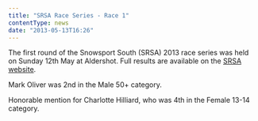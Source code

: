 ```yaml
---
title: "SRSA Race Series - Race 1"
contentType: news
date: "2013-05-13T16:26"
---
```


The first round of the Snowsport South (SRSA) 2013 race series was held on Sunday 12th May at
Aldershot. Full results are available on the [SRSA website](http://www.srsa.org.uk/races/37).

Mark Oliver was 2nd in the Male 50+ category.

Honorable mention for Charlotte Hilliard, who was 4th in the Female 13-14 category.
